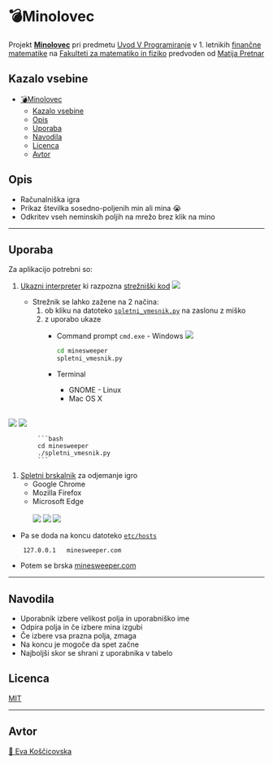# 💣Minolovec

Projekt <b>[Minolovec](https://github.com/eva-koscicovska/minesweeper)</b> pri predmetu [Uvod V Programiranje](http://matija.pretnar.info/uvod-v-programiranje/00-uvod.html) v 1. letnikih [finančne matematike](https://www.fmf.uni-lj.si/studij-matematike/1FiMa/1FiMa1920.html) na [Fakulteti za matematiko in fiziko](https://www.fmf.uni-lj.si/) predvoden od [Matija Pretnar](https://github.com/matijapretnar/uvod-v-programiranje)

## Kazalo vsebine

- [💣Minolovec](#minolovec)
  - [Kazalo vsebine](#kazalo-vsebine)
  - [Opis](#opis)
  - [Uporaba](#uporaba)
  - [Navodila](#navodila)
  - [Licenca](#licenca)
  - [Avtor](#avtor)

<div id='id-opis'/>

## Opis

- Računalniška igra
- Prikaz številka sosedno-poljenih min ali mina 😭
- Odkritev vseh neminskih poljih na mrežo brez klik na mino

---
<div id='id-uporaba'/>

## Uporaba

Za aplikacijo potrebni so:
1. [Ukazni interpreter](https://en.wikipedia.org/wiki/Command-line_interface) ki razpozna [strežniški kod](spletni_vmesnik.py)
[![](https://www.python.org/static/img/python-logo@2x.png)](https://www.python.org/downloads/) 

   - Strežnik se lahko zažene na 2 načina:
     1. ob kliku na datoteko <code>[spletni_vmesnik.py](spletni_vmesnik.py)</code> na zaslonu z miško
     2. z uporabo ukaze
         - Command prompt <code>cmd.exe</code> - Windows
         [![](https://upload.wikimedia.org/wikipedia/en/e/ef/Command_prompt_icon_%28windows%29.png)](https://en.wikipedia.org/wiki/Cmd.exe)
            ```cmd
            cd minesweeper
            spletni_vmesnik.py
            ```
         
         - Terminal 
           - GNOME - Linux 
           - Mac OS X
        <br>
[![](https://upload.wikimedia.org/wikipedia/commons/thumb/d/da/GNOME_Terminal_icon_2019.svg/96px-GNOME_Terminal_icon_2019.svg.png)](https://en.wikipedia.org/wiki/GNOME_Terminal)
[![](https://upload.wikimedia.org/wikipedia/commons/thumb/b/b3/Terminalicon2.png/96px-Terminalicon2.png)](https://en.wikipedia.org/wiki/Terminal_(macOS))

            ```bash
            cd minesweeper
            ./spletni_vmesnik.py
            ```

1. [Spletni brskalnik](https://en.wikipedia.org/wiki/Web_browser) za odjemanje igro
    - Google Chrome
    - Mozilla Firefox
    - Microsoft Edge
<br><br>
[![](https://upload.wikimedia.org/wikipedia/commons/thumb/a/a5/Google_Chrome_icon_%28September_2014%29.svg/96px-Google_Chrome_icon_%28September_2014%29.svg.png)](https://www.google.com/chrome/)
[![](https://upload.wikimedia.org/wikipedia/commons/thumb/a/a0/Firefox_logo%2C_2019.svg/102px-Firefox_logo%2C_2019.svg.png)](https://www.mozilla.org/en-US/firefox/new/)
[![](https://upload.wikimedia.org/wikipedia/en/thumb/9/98/Microsoft_Edge_logo_%282019%29.svg/96px-Microsoft_Edge_logo_%282019%29.svg.png)](https://www.microsoft.com/en-us/edge?form=MY01LH&OCID=MY01LH)

- Pa se doda na koncu datoteko <code>[etc/hosts](https://en.wikipedia.org/wiki/Hosts_(file))</code>

```terminal
    127.0.0.1	minesweeper.com
```
- Potem se brska <a href="http://minesweeper.com">minesweeper.com</a>

---
<div id='id-licenca'/>

## Navodila

- Uporabnik izbere velikost polja in uporabniško ime
- Odpira polja in če izbere mina izgubi
- Če izbere vsa prazna polja, zmaga
- Na koncu je mogoče da spet začne
- Najboljši skor se shrani z uporabnika v tabelo

## Licenca

[MIT](https://choosealicense.com/licenses/mit/)

---
<div id='id-avtor'/>

## Avtor

 [👩 Eva Koščicovska](https://github.com/eva-koscicovska)